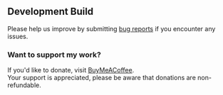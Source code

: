 ## Development Build
Please help us improve by submitting [bug reports](https://github.com/MCLegoMan/Perspective/issues) if you encounter any issues.

### Want to support my work?
If you'd like to donate, visit [BuyMeACoffee](https://www.buymeacoffee.com/mclegoman).  
Your support is appreciated, please be aware that donations are non-refundable.  